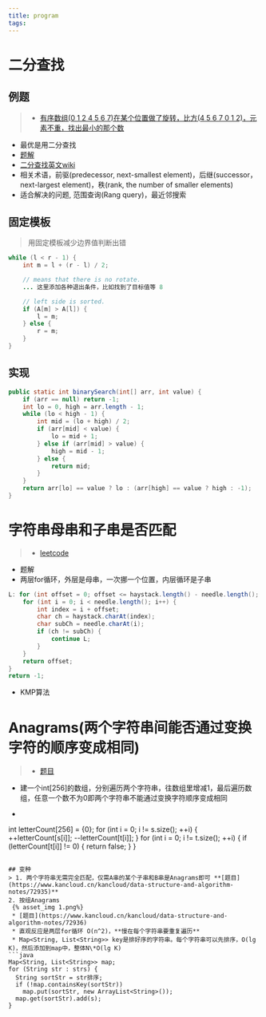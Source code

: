 ```yaml
---
title: program
tags:
---
```


# 二分查找
## 例题
> * [有序数组(0 1 2 4 5 6 7)在某个位置做了旋转，比方(4 5 6 7 0 1 2)，元素不重，找出最小的那个数](https://leetcode.com/problems/find-minimum-in-rotated-sorted-array/description/)
   * 最优是用二分查找
   * [题解](http://www.cnblogs.com/yuzhangcmu/p/4049030.html)
* [二分查找英文wiki](https://en.wikipedia.org/wiki/Binary_search_algorithm)
* 相关术语，前驱(predecessor, next-smallest element)，后继(successor，next-largest element)，秩(rank, the number of smaller elements)
* 适合解决的问题, 范围查询(Rang query)，最近邻搜索

<!-- more -->

## 固定模板
> 用固定模板减少边界值判断出错
```java
while (l < r - 1) {
    int m = l + (r - l) / 2;

    // means that there is no rotate.
    ... 这里添加各种退出条件，比如找到了目标值等 8

    // left side is sorted.
    if (A[m] > A[l]) {
        l = m;
    } else {
        r = m;
    }
}
```

## 实现
```java
public static int binarySearch(int[] arr, int value) {
    if (arr == null) return -1;
    int lo = 0, high = arr.length - 1;
    while (lo < high - 1) {
    	int mid = (lo + high) / 2;
    	if (arr[mid] < value) {
    		lo = mid + 1;
    	} else if (arr[mid] > value) {
    		high = mid - 1;
    	} else {
    		return mid;
    	}
    }
    return arr[lo] == value ? lo : (arr[high] == value ? high : -1);
}
```

# 字符串母串和子串是否匹配
> * [leetcode](https://leetcode.com/problems/implement-strstr/description/)
* 题解
 * 两层for循环，外层是母串，一次挪一个位置，内层循环是子串

```java
L: for (int offset = 0; offset <= haystack.length() - needle.length(); offset++) {
    for (int i = 0; i < needle.length(); i++) {
    	int index = i + offset;
    	char ch = haystack.charAt(index);
    	char subCh = needle.charAt(i);
    	if (ch != subCh) {
    		continue L;
    	} 
    }
    return offset;
}
return -1;
```
 * KMP算法


# Anagrams(两个字符串间能否通过变换字符的顺序变成相同)
> * [题目](https://www.kancloud.cn/kancloud/data-structure-and-algorithm-notes/72934)
* 建一个int[256]的数组，分别遍历两个字符串，往数组里增减1，最后遍历数组，任意一个数不为0即两个字符串不能通过变换字符顺序变成相同
* ```C++
int letterCount[256] = {0};
for (int i = 0; i != s.size(); ++i) {
    ++letterCount[s[i]];
    --letterCount[t[i]];
}
for (int i = 0; i != t.size(); ++i) {
    if (letterCount[t[i]] != 0) {
        return false;
    }
}
```

## 变种
> 1. 两个字符串无需完全匹配，仅需A串的某个子串和B串是Anagrams即可 **[题目](https://www.kancloud.cn/kancloud/data-structure-and-algorithm-notes/72935)**
2. 按组Anagrams
 {% asset_img 1.png%}
 * [题目](https://www.kancloud.cn/kancloud/data-structure-and-algorithm-notes/72936)
 * 直观反应是两层for循环 O(n^2)，**慢在每个字符串要重复遍历**
 * Map<String, List<String>> key是排好序的字符串。每个字符串可以先排序，O(lg K)，然后添加到map中，整体N\*O(lg K)
```java
Map<String, List<String>> map;
for (String str : strs) {
  String sortStr = str排序;
  if (!map.containsKey(sortStr)) 
    map.put(sortStr, new ArrayList<String>());
  map.get(sortStr).add(s);
}
```



